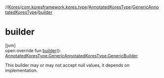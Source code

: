 //[Kores](../../../../index.md)/[com.koresframework.kores.type](../../index.md)/[AnnotatedKoresType](../index.md)/[GenericAnnotatedKoresType](index.md)/[builder](builder.md)

# builder

[jvm]\
open override fun [builder](builder.md)(): [AnnotatedKoresType.GenericAnnotatedKoresType.GenericBuilder](-generic-builder/index.md)

This builder may or may not accept null values, it depends on implementation.
